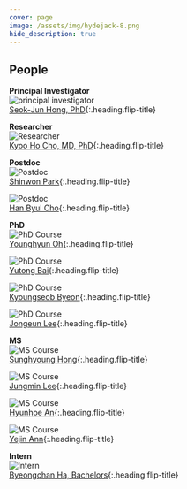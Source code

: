 ```yaml
---
cover: page
image: /assets/img/hydejack-8.png
hide_description: true
---
```

## People
**Principal Investigator<br/>**
![principal investigator](/assets/img/hong_seok_jun.jpg)<br/>
[Seok-Jun Hong, PhD]{:.heading.flip-title}

**Researcher<br/>**
![Researcher](/assets/img/kyoohoocho_resume.jpeg)<br/>
[Kyoo Ho Cho, MD, PhD]{:.heading.flip-title}<br/>

**Postdoc<br/>**
![Postdoc](/assets/img/swpark_profile.jpeg)<br/>
[Shinwon Park]{:.heading.flip-title}<br/>


![Postdoc](/assets/img/CHB_resume.jpeg)<br/>
[Han Byul Cho]{:.heading.flip-title}<br/>

**PhD<br/>**
![PhD Course](/assets/img/younghyun_profile.jpg)<br/>
[Younghyun Oh]{:.heading.flip-title}<br/>

![PhD Course](/assets/img/yutong_profile.png)<br/>
[Yutong Bai]{:.heading.flip-title}<br/>

![PhD Course](/assets/img/ksbyeon_profile.jpg)<br/>
[Kyoungseob Byeon]{:.heading.flip-title}<br/>

![PhD Course](/assets/img/jongeun_profile.jpg)<br/>
[Jongeun Lee]{:.heading.flip-title}<br/>

**MS<br/>**
![MS Course](/assets/img/sunghyoung_profile.png)<br/>
[Sunghyoung Hong]{:.heading.flip-title}<br/>

![MS Course](/assets/img/jmlee_profile.jpg)<br/>
[Jungmin Lee]{:.heading.flip-title}<br/>

![MS Course](/assets/img/hyunhoe_profile.png)<br/>
[Hyunhoe An]{:.heading.flip-title}<br/>

![MS Course](/assets/img/yejin_profile.jpg)<br/>
[Yejin Ann]{:.heading.flip-title}<br/>

**Intern<br/>**
![Intern](/assets/img/byeongchan_profile.jpg)<br/>
[Byeongchan Ha, Bachelors]{:.heading.flip-title}<br/>


[Seok-Jun Hong, PhD]: resume.md
[Kyoo Ho Cho, MD, PhD]: resume_kyoohocho.md
[Shinwon Park]: resume_swpark.md
[Han Byul Cho]: resume_hanbyulcho.md
[Younghyun Oh]: resume_younghyun.md
[Yutong Bai]: resume_yutong.md
[Kyoungseob Byeon]: resume_kyoungseob.md
[Jongeun Lee]: resume_jongeun.md
[Sunghyoung Hong]: resume_sunghyoung.md
[Jungmin Lee]: resume_jungmin.md
[Hyunhoe An]: resume_hyunhoe.md
[Yejin Ann]: resume_yejin.md
[Byeongchan Ha, Bachelors]: resume_byeongchan.md
